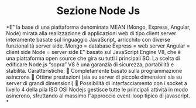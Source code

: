 <h1 align="center">Sezione Node Js</h1>

*E‟ la base di una piattaforma denominata MEAN (Mongo, Express, Angular, Node) mirata alla
realizzazione di applicazioni web di tipo client server interamente basate sul linguaggio JavaScript,
arricchito con diverse funzionalità server side.
Mongo = database
Express = web server
Angular = client side
Node = server side
E‟ basato sul JavaScript Engine V8, che è una piattaforma open source che gira su tutti i principali SO.
La scelta di edificare Node.js “sopra” V8 è una garanzia di sicurezza, portabilità e stabilità.
Caratteristiche:
 Completamente basato sulla programmazione asincrona
 Ottime prestazioni (sia su server di piccole dimensioni sia su server di grandi dimensioni)
 Possibilità di interfacciamento con i socket a livello 4 della pila ISO OSI
Nodejs gestisce tutte le principali
attività in modo asincrono, sfruttando
al massimo l‟approccio event-loop tipico
di javascript. *

